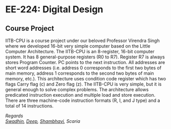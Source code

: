 # EE-224: Digital Design
## Course Project
IITB-CPU is a course project under our beloved Professor Virendra Singh where we developed 16-bit very simple computer based on the Little 
Computer Architecture. The IITB-CPU is an 8-register, 16-bit computer system. It has 8 general-purpose 
registers (R0 to R7). Register R7 is always stores Program Counter. PC points to the next instruction. All 
addresses are short word addresses (i.e. address 0 corresponds to the first two bytes of main memory, 
address 1 corresponds to the second two bytes of main memory, etc.). This architecture uses condition 
code register which has two flags Carry flag (c) and Zero flag (z). The IITB-CPU is very simple, but it is 
general enough to solve complex problems. The architecture allows predicated instruction execution 
and multiple load and store execution. There are three machine-code instruction formats (R, I, and J
type) and a total of 14 instructions. 

_Regards_ </br>
_[Swadhin](https://github.com/Swadine), [Deep](https://github.com/deepboliya), [Shambhavi](https://github.com/shambhavii13), Scaria_

